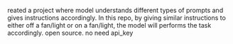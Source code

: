 reated a project where model understands different types of prompts and gives instructions accordingly. In this repo, by giving similar instructions to either off a fan/light or on a fan/light, the model will performs the task accordingly. open source. no need api_key